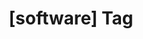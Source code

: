---
article_id: 0
description: List of articles under [software] tag.
image: http://huntingbears.com.ve/static/img/site/mstile-310x310.png
layout: tag
slug: software
title: '[software] Tag'
---